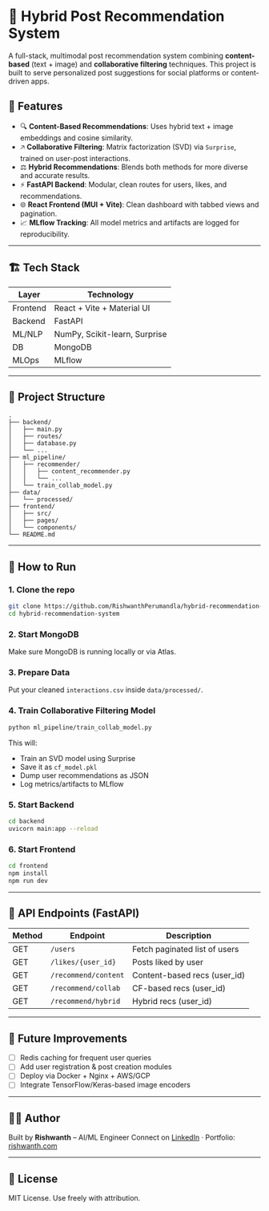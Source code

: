 # 🔮 Hybrid Post Recommendation System

A full-stack, multimodal post recommendation system combining **content-based** (text + image) and **collaborative filtering** techniques. This project is built to serve personalized post suggestions for social platforms or content-driven apps.

## 🧠 Features

* 🔍 **Content-Based Recommendations**: Uses hybrid text + image embeddings and cosine similarity.
* 🡥 **Collaborative Filtering**: Matrix factorization (SVD) via `Surprise`, trained on user-post interactions.
* ⚖️ **Hybrid Recommendations**: Blends both methods for more diverse and accurate results.
* ⚡ **FastAPI Backend**: Modular, clean routes for users, likes, and recommendations.
* 🌐 **React Frontend (MUI + Vite)**: Clean dashboard with tabbed views and pagination.
* 📈 **MLflow Tracking**: All model metrics and artifacts are logged for reproducibility.

---

## 🏗️ Tech Stack

| Layer                 | Technology                    |
| --------------------- | ----------------------------- |
| Frontend              | React + Vite + Material UI    |
| Backend               | FastAPI                       |
| ML/NLP                | NumPy, Scikit-learn, Surprise |
| DB                    | MongoDB                       |
| MLOps                 | MLflow                        |

---

## 📂 Project Structure

```
.
├── backend/
│   ├── main.py
│   ├── routes/
│   ├── database.py
│   └── ...
├── ml_pipeline/
│   ├── recommender/
│   │   ├── content_recommender.py
│   │   └── ...
│   └── train_collab_model.py
├── data/
│   └── processed/
├── frontend/
│   ├── src/
│   ├── pages/
│   └── components/
└── README.md
```

---

## 🚀 How to Run

### 1. Clone the repo

```bash
git clone https://github.com/RishwanthPerumandla/hybrid-recommendation-system.git
cd hybrid-recommendation-system
```

### 2. Start MongoDB

Make sure MongoDB is running locally or via Atlas.

### 3. Prepare Data

Put your cleaned `interactions.csv` inside `data/processed/`.

### 4. Train Collaborative Filtering Model

```bash
python ml_pipeline/train_collab_model.py
```

This will:

* Train an SVD model using Surprise
* Save it as `cf_model.pkl`
* Dump user recommendations as JSON
* Log metrics/artifacts to MLflow

### 5. Start Backend

```bash
cd backend
uvicorn main:app --reload
```

### 6. Start Frontend

```bash
cd frontend
npm install
npm run dev
```

---

## 🔄 API Endpoints (FastAPI)

| Method | Endpoint             | Description                   |
| ------ | -------------------- | ----------------------------- |
| GET    | `/users`             | Fetch paginated list of users |
| GET    | `/likes/{user_id}`   | Posts liked by user           |
| GET    | `/recommend/content` | Content-based recs (user\_id) |
| GET    | `/recommend/collab`  | CF-based recs (user\_id)      |
| GET    | `/recommend/hybrid`  | Hybrid recs (user\_id)        |

---

## 🎯 Future Improvements

* [ ] Redis caching for frequent user queries
* [ ] Add user registration & post creation modules
* [ ] Deploy via Docker + Nginx + AWS/GCP
* [ ] Integrate TensorFlow/Keras-based image encoders

---

## 🧑‍💻 Author

Built by **Rishwanth** – AI/ML Engineer
Connect on [LinkedIn](https://linkedin.com/in/RishwanthPerumandla) · Portfolio: [rishwanth.com](https://rishwanth.com)

---

## 📜 License

MIT License. Use freely with attribution.
